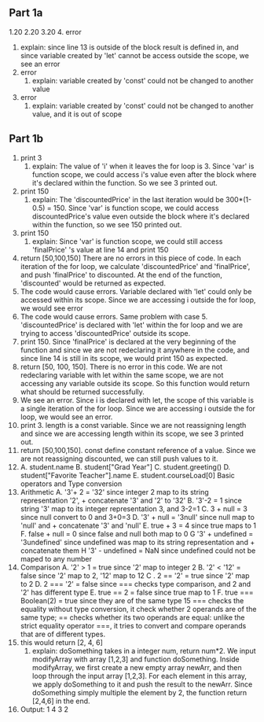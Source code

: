 ## Part 1a
1.20
2.20
3.20
4. error
   1. explain: since line 13 is outside of the block result is defined in, and since variable created by 'let' cannot be access outside the scope, we see an error
5. error
   1. explain: variable created by 'const' could not be changed to another value
6. error
   1. explain: variable created by 'const' could not be changed to another value, and it is out of scope
## Part 1b
1. print 3
   1. explain: The value of 'i' when it leaves the for loop is 3. Since 'var' is function scope, we could access i's value even after the block where it's declared within the function. So we see 3 printed out.
2. print 150
   1. explain: The 'discountedPrice' in the last iteration would be 300*(1-0.5) = 150. Since 'var' is function scope, we could access discountedPrice's value even outside the block where it's declared within the function, so we see 150 printed out.
3. print 150
   1. explain: Since 'var' is function scope, we could still access 'finalPrice' 's value at line 14 and print 150
4. return [50,100,150] There are no errors in this piece of code. In each iteration of the for loop, we calculate 'discountedPrice' and 'finalPrice', and push 'finalPrice' to discounted. At the end of the function, 'discounted' would be returned as expected.
5. The code would cause errors. Variable declared with 'let' could only be accessed within its scope. Since we are accessing i outside the for loop, we would see error
6. The code would cause errors. Same problem with case 5. 'discountedPrice' is declared with 'let' within the for loop and we are trying to access 'discountedPrice' outside its scope.
7. print 150. Since 'finalPrice' is declared at the very beginning of the function and since we are not redeclaring it anywhere in the code, and since line 14 is still in its scope, we would print 150 as expected.
8. return [50, 100, 150]. There is no error in this code. We are not redeclaring variable with let within the same scope, we are not accessing any variable outside its scope. So this function would return what should be returned successfully.
9. We see an error. Since i is declared with let, the scope of this variable is a single iteration of the for loop. Since we are accessing i outside the for loop, we would see an error.
10. print 3. length is a const variable. Since we are not reassigning length and since we are accessing length within its scope, we see 3 printed out.
11. return [50,100,150]. const define constant reference of a value. Since we are not reassigning discounted, we can still push values to it.
12. 
    A. student.name
    B. student["Grad Year"]
    C. student.greeting()
    D. student["Favorite Teacher"].name
    E. student.courseLoad[0]
Basic operators and Type conversion
13. Arithmetic
    A. '3'+ 2 = '32' since integer 2 map to its string representation '2', + concatenate '3' and '2' to '32'
    B. '3'-2 = 1 since string '3' map to its integer representation 3, and 3-2=1
    C. 3 + null = 3 since null convert to 0 and 3+0=3
    D. '3' + null = '3null' since null map to 'null' and + concatenate '3' and 'null'
    E. true + 3 = 4 since true maps to 1
    F. false + null = 0 since false and null both map to 0
    G '3' + undefined = '3undefined' since undefined was map to its string representation and + concatenate them
    H '3' - undefined = NaN since undefined could not be maped to any number
14. Comparison
    A. '2' > 1 = true since '2' map to integer 2
    B. '2' < '12' = false since '2' map to 2, '12' map to 12
    C . 2 == '2' = true since '2' map to 2
    D. 2 === '2' = false since === checks type comparison, and 2 and '2' has different type
    E. true == 2 = false since true map to 1
    F. true === Boolean(2) = true since they are of the same type
15 === checks the equality without type conversion, it check whether 2 operands are of the same type; == checks whether its two operands are equal: unlike the strict equality operator ===, it tries to convert and compare operands that are of different types.
17. this would return  [2, 4, 6]
    1.  explain:  doSomething takes in a integer num, return num*2. We input modifyArray with array [1,2,3] and function doSomething. Inside modifyArray, we first create a new empty array newArr, and then loop through the input array [1,2,3]. For each element in this array,  we apply doSomething to it and push the result to the newArr. Since doSomething simply multiple the element by 2, the function return [2,4,6] in the end.
19. Output:
    1
    4
    3
    2
